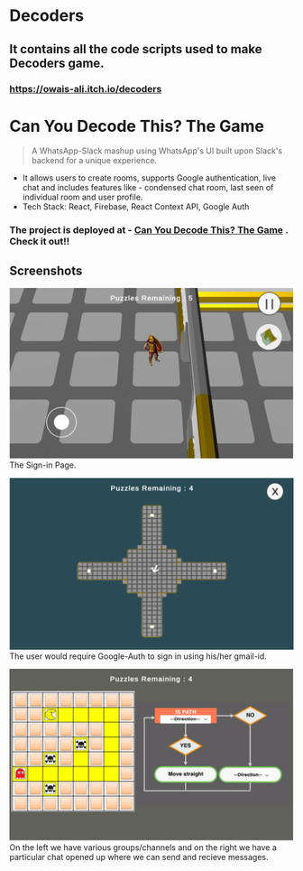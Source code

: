 # Decoders
## It contains all the code scripts used to make Decoders game.
### https://owais-ali.itch.io/decoders

# Can You Decode This? The Game
> A WhatsApp-Slack mashup using WhatsApp's UI built upon Slack's backend for a unique experience.

* It allows users to create rooms, supports Google authentication, live chat and includes features like - condensed chat room, last
seen of individual room and user profile.
* Tech Stack: React, Firebase, React Context API, Google Auth 

### The project is deployed at - [Can You Decode This? The Game](https://owais-ali.itch.io/decoders) . Check it out!!

## Screenshots

![WhatsApp](Game1.png)
The Sign-in Page.

![WhatsApp](Game2.png)
The user would require Google-Auth to sign in using his/her gmail-id.

![WhatsApp](Game3.png)
On the left we have various groups/channels and on the right we have a particular chat opened up where we can send and recieve messages.
